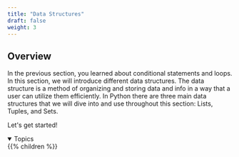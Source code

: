 ```yaml
---
title: "Data Structures"
draft: false
weight: 3
---
```


## Overview

In the previous section, you learned about conditional statements and loops. In this section, we will introduce different data structures. The data structure is a method of organizing and storing data and info in a way that a user can utilize them efficiently.  In Python there are three main data structures that we will dive into and use throughout this section: Lists, Tuples, and Sets. 

Let's get started!
<details open>
<summary>Topics</summary>
{{% children %}}
</details>